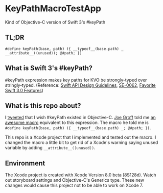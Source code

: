 # KeyPathMacroTestApp
Kind of Objective-C version of Swift 3's #keyPath

## TL;DR
````
#define keyPath(base, path) ({ __typeof__(base.path) _ __attribute__((unused)); @#path; })
````
## What is Swift 3's #keyPath?
\#keyPath expression makes key paths for KVO be strongly-typed over stringly-typed.
(Reference: [Swift API Design Guidelines](https://developer.apple.com/videos/play/wwdc2016/403/), [SE-0062](https://github.com/apple/swift-evolution/blob/master/proposals/0062-objc-keypaths.md), [Favorite Swift 3.0 Features](http://swift.ayaka.me/posts/2016/6/18/favorite-swift-30-features))

## What is this repo about?
I [tweeted](https://twitter.com/keitaitok/status/744401634734678016) that I wish #keyPath existed in Objective-C. [Joe Groff](https://twitter.com/jckarter) told me [an awesome macro](https://twitter.com/jckarter/status/744405112756416512) equivalent to this expression.
The macro he told me is `#define keyPath(base, path) ({ __typeof__(base.path) _; @#path; })`.

This repo is a Xcode project that I implemented and tested out the macro. 
I changed the macro a little bit to get rid of a Xcode's warning saying unused variable by adding `__attribute__((unused))`. 

## Environment
The Xcode project is created with Xcode Version 8.0 beta (8S128d). Watch out storyboard settings and Objective-C's Generics type. These new changes would cause this project not to be able to work on Xcode 7.

